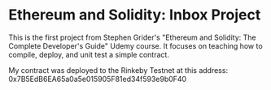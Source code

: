 # Ethereum and Solidity: Inbox Project

This is the first project from Stephen Grider's "Ethereum and Solidity: The Complete Developer's Guide" Udemy course. It focuses on teaching how to compile, deploy, and unit test a simple contract. 

My contract was deployed to the Rinkeby Testnet at this address:
0x7B5EdB6EA65a0a5e015905F81ed34f593e9b0F40
